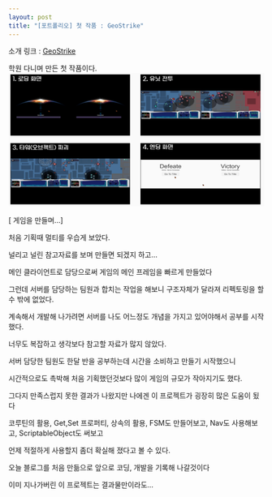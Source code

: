 ```yaml
---
layout: post  
title: "[포트폴리오] 첫 작품 : GeoStrike"
---
```


소개 링크 : [GeoStrike](https://youtu.be/RB4IQlWPibs)

학원 다니며 만든 첫 작품이다.
![GeoStrike](/images/GeoStrike.PNG)


[ 게임을 만들며…]

처음 기획때 멀티를 우습게 보았다.

널리고 널린 참고자료를 보며 만들면 되겠지 하고…

메인 클라이언트로 담당으로써 게임의 메인 프레임을 빠르게 만들었다

그런데 서버를 담당하는 팀원과 합치는 작업을 해보니 구조자체가 달라져 리펙토링을 할 수 밖에 없었다.

계속해서 개발해 나가려면 서버를 나도 어느정도 개념을 가지고 있어야해서 공부를 시작했다.

너무도 복잡하고 생각보다 참고할 자료가 많지 않았다.

서버 담당한 팀원도 한달 반을 공부하는데 시간을 소비하고 만들기 시작했으니

시간적으로도 촉박해 처음 기획했던것보다 많이 게임의 규모가 작아지기도 했다.

그다지 만족스럽지 못한 결과가 나왔지만 나에겐 이 프로젝트가 굉장히 많은 도움이 됬다

코루틴의 활용, Get,Set 프로퍼티, 상속의 활용, FSM도 만들어보고, Nav도 사용해보고, ScriptableObject도 써보고

언제 적절하게 사용할지 좀더 확실해 졌다고 볼 수 있다.

오늘 블로그를 처음 만듦으로 앞으로 코딩, 개발을 기록해 나갈것이다

이미 지나가버린 이 프로젝트는 결과물만이라도…
